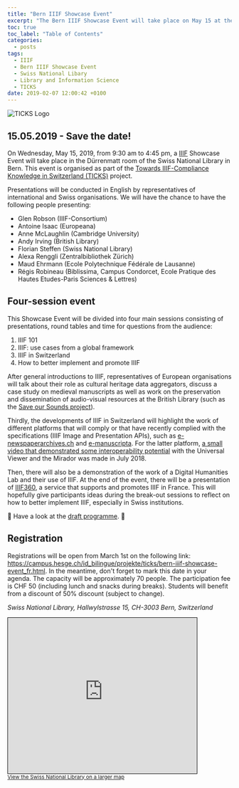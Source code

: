 ```yaml
---
title: "Bern IIIF Showcase Event"
excerpt: "The Bern IIIF Showcase Event will take place on May 15 at the Swiss National Library in the context of the TICKS project. Save the date to learn more about the International Image Interoperability Framework and to find out about the progress of this community and its specifications in Switzerland and around the World."
toc: true
toc_label: "Table of Contents"
categories:
  - posts
tags:
  - IIIF
  - Bern IIIF Showcase Event 
  - Swiss National Libary
  - Library and Information Science
  - TICKS
date: 2019-02-07 12:00:42 +0100
---
```


![TICKS Logo][ticks-logo]

## 15.05.2019 - Save the date!

On Wednesday, May 15, 2019, from 9:30 am to 4:45 pm, a [IIIF][iiif] Showcase Event will take place in the Dürrenmatt room of the Swiss National Library in Bern. This event is organised as part of the [Towards IIIF-Compliance Knowledge in Switzerland (TICKS)][ticks-rg] project.

Presentations will be conducted in English by representatives of international and Swiss organisations. We will have the chance to have the following people presenting:

- Glen Robson (IIIF-Consortium)
- Antoine Isaac (Europeana)
- Anne McLaughlin (Cambridge University)
- Andy Irving (British Library)
- Florian Steffen (Swiss National Library)
- Alexa Renggli (Zentralbibliothek Zürich)
- Maud Ehrmann (Ecole Polytechnique Fédérale de Lausanne)
- Régis Robineau (Biblissima, Campus Condorcet, Ecole Pratique des Hautes Etudes-Paris Sciences & Lettres)

## Four-session event

This Showcase Event will be divided into four main sessions consisting of presentations, round tables and time for questions from the audience: 

1. IIIF 101
2. IIIF: use cases from a global framework
3. IIIF in Switzerland
4. How to better implement and promote IIIF 

After general introductions to IIIF, representatives of European organisations will talk about their role as cultural heritage data aggregators, discuss a case study on medieval manuscripts as well as work on the preservation and dissemination of audio-visual resources at the British Library (such as the [Save our Sounds project][sos]). 

Thirdly, the developments of IIIF in Switzerland will highlight the work of different platforms that will comply or that have recently complied with the specifications (IIIF Image and Presentation APIs), such as [e-newspaperarchives.ch][news] and [e-manuscripta][manuscripta]. For the latter platform, [a small video that demonstrated some interoperability potential][video-emanuscripta] with the Universal Viewer and the Mirador was made in July 2018. 

Then, there will also be a demonstration of the work of a Digital Humanities Lab and their use of IIIF. At the end of the event, there will be a presentation of [IIIF360][iiif360], a service that supports and promotes IIIF in France. This will hopefully give participants ideas during the break-out sessions to reflect on how to better implement IIIF, especially in Swiss institutions.  

:eyes: Have a look at the [draft programme][programme]. :eyes:

## Registration

Registrations will be open from March 1st on the following link: <https://campus.hesge.ch/id_bilingue/projekte/ticks/bern-iiif-showcase-event_fr.html>. In the meantime, don't forget to mark this date in your agenda. The capacity will be approximately 70 people. The participation fee is CHF 50 (including lunch and snacks during breaks). Students will benefit from a discount of 50% discount (subject to change).

*Swiss National Library, Hallwylstrasse 15, CH-3003 Bern, Switzerland*

<iframe width="425" height="350" frameborder="0" scrolling="no" marginheight="0" marginwidth="0" src="https://www.openstreetmap.org/export/embed.html?bbox=7.447587847709656%2C46.94051696292513%2C7.451128363609315%2C46.94221821145187&amp;layer=mapnik" style="border: 1px solid black"></iframe><br/><small><a href="https://www.openstreetmap.org/#map=19/46.94137/7.44936" target="_blank">View the Swiss National Library on a larger map</a></small>

[iiif]: https://iiif.io/
[iiif360]: https://projet.biblissima.fr/en/resources/iiif-360
[news]: https://www.e-newspaperarchives.ch/
[manuscripta]: https://www.e-manuscripta.ch/ 
[programme]: https://campus.hesge.ch/id_bilingue/projekte/ticks/assets/bern_iiif_showcase_programme.pdf
[sos]: https://www.bl.uk/projects/save-our-sounds
[ticks-rg]: https://www.researchgate.net/project/Towards-IIIF-Compliance-Knowledge-in-Switzerland-TICKS
[ticks-logo]: https://julsraemy.github.io/assets/images/ticks.png
[video-emanuscripta]: https://julsraemy.github.io/assets/videos/emanuscripta.mp4